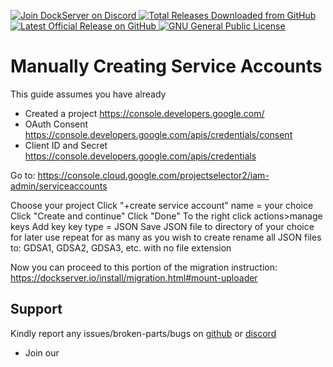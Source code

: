 <p align="left">
    <a href="https://discord.gg/FYSvu83caM">
        <img src="https://discord.com/api/guilds/830478558995415100/widget.png?label=Discord%20Server&logo=discord" alt="Join DockServer on Discord">
    </a>
        <a href="https://github.com/dockserver/dockserver/releases">
        <img src="https://img.shields.io/github/downloads/dockserver/dockserver/total?label=Total%20Downloads&logo=github" alt="Total Releases Downloaded from GitHub">
    </a>
    <a href="https://github.com/dockserver/dockserver/releases/latest">
        <img src="https://img.shields.io/github/v/release/dockserver/dockserver?include_prereleases&label=Latest%20Release&logo=github" alt="Latest Official Release on GitHub">
    </a>
    <a href="https://github.com/dockserver/dockserver/blob/master/LICENSE">
        <img src="https://img.shields.io/github/license/dockserver/dockserver?label=License&logo=gnu" alt="GNU General Public License">
    </a>
</p>

# Manually Creating Service Accounts

This guide assumes you have already

- Created a project https://console.developers.google.com/
- OAuth Consent https://console.developers.google.com/apis/credentials/consent
- Client ID and Secret https://console.developers.google.com/apis/credentials


Go to: https://console.cloud.google.com/projectselector2/iam-admin/serviceaccounts

Choose your project
Click "+create service account"
name = your choice
Click "Create and continue"
Click "Done"
To the right click actions>manage keys
Add key
key type = JSON
Save JSON file to directory of your choice for later use
repeat for as many as you wish to create
rename all JSON files to: GDSA1, GDSA2, GDSA3, etc. with no file extension

Now you can proceed to this portion of the migration instruction:
https://dockserver.io/install/migration.html#mount-uploader

## Support

Kindly report any issues/broken-parts/bugs on [github](https://github.com/dockserver/dockserver/issues) or [discord](https://discord.gg/A7h7bKBCVa)

- Join our <a href="https://discord.gg/FYSvu83caM">
